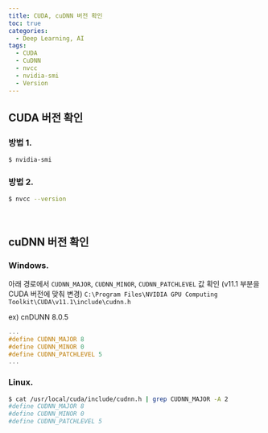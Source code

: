 ```yaml
---
title: CUDA, cuDNN 버전 확인
toc: true
categories:
  - Deep Learning, AI
tags:
  - CUDA
  - CuDNN
  - nvcc
  - nvidia-smi
  - Version
---
```


## **CUDA 버전 확인**

### **방법 1.**

```bash
$ nvidia-smi
```

### **방법 2.**

```bash
$ nvcc --version
```
<br>

## **cuDNN 버전 확인**

### **Windows.**

아래 경로에서 `CUDNN_MAJOR`, `CUDNN_MINOR`, `CUDNN_PATCHLEVEL` 값 확인 (v11.1 부분을 CUDA 버전에 맞춰 변경)
`C:\Program Files\NVIDIA GPU Computing Toolkit\CUDA\v11.1\include\cudnn.h`

ex) cnDUNN 8.0.5
```c
...
#define CUDNN_MAJOR 8
#define CUDNN_MINOR 0
#define CUDNN_PATCHLEVEL 5
...
```

### **Linux.**

```bash
$ cat /usr/local/cuda/include/cudnn.h | grep CUDNN_MAJOR -A 2
#define CUDNN_MAJOR 8
#define CUDNN_MINOR 0
#define CUDNN_PATCHLEVEL 5
```
